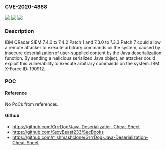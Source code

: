 ### [CVE-2020-4888](https://cve.mitre.org/cgi-bin/cvename.cgi?name=CVE-2020-4888)
![](https://img.shields.io/static/v1?label=Product&message=QRadar%20SIEM&color=blue)
![](https://img.shields.io/static/v1?label=Version&message=n%2Fa&color=blue)
![](https://img.shields.io/static/v1?label=Vulnerability&message=Gain%20Access&color=brighgreen)

### Description

IBM QRadar SIEM 7.4.0 to 7.4.2 Patch 1 and 7.3.0 to 7.3.3 Patch 7 could allow a remote attacker to execute arbitrary commands on the system, caused by insecure deserialization of user-supplied content by the Java deserialization function. By sending a malicious serialized Java object, an attacker could exploit this vulnerability to execute arbitrary commands on the system. IBM X-Force ID: 190912.

### POC

#### Reference
No PoCs from references.

#### Github
- https://github.com/GrrrDog/Java-Deserialization-Cheat-Sheet
- https://github.com/SexyBeast233/SecBooks
- https://github.com/mishmashclone/GrrrDog-Java-Deserialization-Cheat-Sheet

